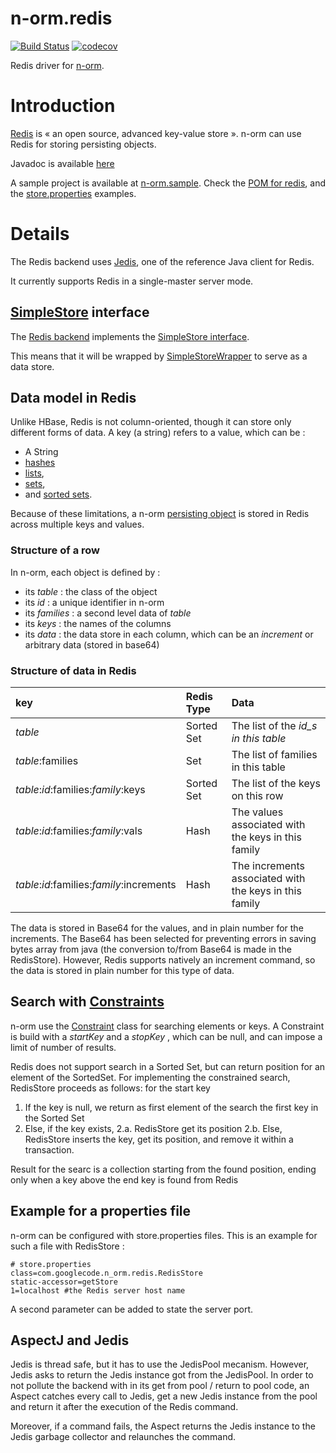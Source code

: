 # n-orm.redis

[![Build Status](https://travis-ci.org/fondemen/n-orm.redis.svg?branch=master)](https://travis-ci.org/fondemen/n-orm.redis)
[![codecov](https://codecov.io/gh/fondemen/n-orm.redis/branch/master/graph/badge.svg)](https://codecov.io/gh/fondemen/n-orm.redis)

Redis driver for [n-orm](https://github.com/fondemen/n-orm.core).

# Introduction #

[Redis](http://redis.io) is « an open source, advanced key-value store ».
n-orm can use Redis for storing persisting objects.

Javadoc is available [here](https://fondemen.github.io/n-orm.redis/redis/apidocs/)

A sample project is available at [n-orm.sample](https://github.com/fondemen/n-orm.sample). Check the [POM for redis](https://github.com/fondemen/n-orm.sample/blob/master/example-redis-pom.xml), and the [store.properties](https://github.com/fondemen/n-orm.sample/blob/master/src/main/redis-resources/com/googlecode/n_orm/sample/businessmodel/store.properties) examples.

# Details #

The Redis backend uses [Jedis](https://github.com/xetorthio/jedis), one of the reference Java client for Redis.

It currently supports Redis in a single-master server mode.

## [SimpleStore](https://fondemen.github.io/n-orm.core/storage/apidocs/index.html?com/googlecode/n_orm/storeapi/SimpleStore.html) interface ##
The [Redis backend](https://fondemen.github.io/n-orm.redis/redis/apidocs/index.html?com/googlecode/n_orm/redis/RedisStore.html) implements the [SimpleStore interface](https://fondemen.github.io/n-orm.core/storage/apidocs/index.html?com/googlecode/n_orm/storeapi/SimpleStore.html).

This means that it will be wrapped by [SimpleStoreWrapper](https://fondemen.github.io/n-orm.core/storage/apidocs/index.html?com/googlecode/n_orm/storeapi/SimpleStoreWrapper.html) to serve as a data store.

## Data model in Redis ##

Unlike HBase, Redis is not column-oriented, though it can store only different forms of data. A key (a string) refers to a value, which can be :
  * A String
  * [hashes](http://redis.io/topics/data-types#hashes)
  * [lists](http://redis.io/topics/data-types#lists),
  * [sets](http://redis.io/topics/data-types#sets),
  * and [sorted sets](http://redis.io/topics/data-types#sorted-sets).

Because of these limitations, a n-orm [persisting object](https://fondemen.github.io/n-orm.core/storage/apidocs/index.html?com/googlecode/n_orm/PersistingElement.html) is stored in Redis across multiple keys and values.

### Structure of a row ###
In n-orm, each object is defined by :
  * its _table_ : the class of the object
  * its _id_ : a unique identifier in n-orm
  * its _families_ : a second level data of _table_
  * its _keys_ : the names of the columns
  * its _data_ : the data store in each column, which can be an _increment_ or arbitrary data (stored in base64)

### Structure of data in Redis ###
| **key**                                     | **Redis Type** | **Data** |
|:--------------------------------------------|:---------------|:---------|
| _table_                                     | Sorted Set     | The list of the _id\_s in this table_|
| _table_:families                            | Set            | The list of families in this table |
| _table_:_id_:families:_family_:keys         | Sorted Set     | The list of the keys on this row |
| _table_:_id_:families:_family_:vals         | Hash           | The values associated with the keys in this family |
| _table_:_id_:families:_family_:increments   | Hash           | The increments associated with the keys in this family |

The data is stored in Base64 for the values, and in plain number for the increments.
The Base64 has been selected for preventing errors in saving bytes array from java (the conversion to/from Base64 is made in the RedisStore).
However, Redis supports natively an increment command, so the data is stored in plain number for this type of data.

## Search with [Constraints](https://fondemen.github.io/n-orm.core/storage/apidocs/index.html?com/googlecode/n_orm/storeapi/Constraint.html) ##
n-orm use the [Constraint](https://fondemen.github.io/n-orm.core/storage/apidocs/index.html?com/googlecode/n_orm/storeapi/Constraint.html) class for searching elements or keys.
A Constraint is build with a _startKey_ and a _stopKey_ , which can be null, and can impose a limit of number of results.

Redis does not support search in a Sorted Set, but can return position for an element of the SortedSet.
For implementing the constrained search, RedisStore proceeds as follows: for the start key
1. If the key is null, we return as first element of the search the first key in the Sorted Set
2. Else, if the key exists,
2.a. RedisStore get its position
2.b. Else, RedisStore inserts the key, get its position, and remove it within a transaction.

Result for the searc is a collection starting from the found position, ending only when a key above the end key is found from Redis

## Example for a properties file ##
n-orm can be configured with store.properties files.
This is an example for such a file with RedisStore :
```
# store.properties
class=com.googlecode.n_orm.redis.RedisStore
static-accessor=getStore
1=localhost #the Redis server host name
```

A second parameter can be added to state the server port.

## AspectJ and Jedis ##
Jedis is thread safe, but it has to use the JedisPool mecanism.
However, Jedis asks to return the Jedis instance got from the JedisPool.
In order to not pollute the backend with in its get from pool / return to pool code, an Aspect catches every call to Jedis, get a new Jedis instance from the pool and return it after the execution of the Redis command.

Moreover, if a command fails, the Aspect returns the Jedis instance to the Jedis garbage collector and relaunches the command.
